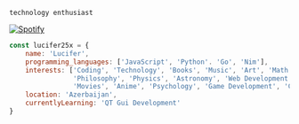 ```technology enthusiast```

[![Spotify](https://novatorem2-eight.vercel.app/api/spotify?background_color=121119&border_color=117c37)](https://open.spotify.com/user/313t7lfxv5rtjbydqcdfo6ww54pa)

```javascript
const lucifer25x = {
    name: 'Lucifer',
    programming_languages: ['JavaScript', 'Python'. 'Go', 'Nim'],
    interests: ['Coding', 'Technology', 'Books', 'Music', 'Art', 'Math',
                'Philosophy', 'Physics', 'Astronomy', 'Web Development',
                'Movies', 'Anime', 'Psychology', 'Game Development', 'Code Editors'],
    location: 'Azerbaijan',
    currentlyLearning: 'QT Gui Development'
}
```
